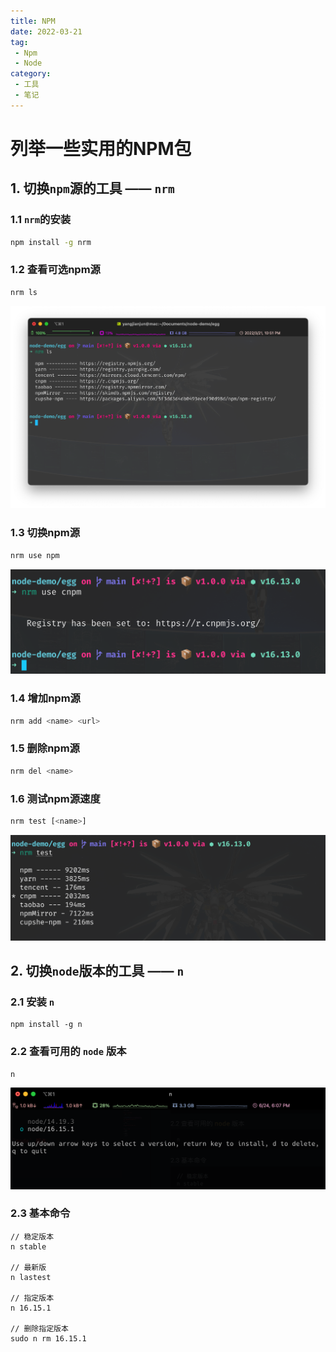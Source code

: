 ```yaml
---
title: NPM
date: 2022-03-21
tag:
 - Npm
 - Node
category:
 - 工具
 - 笔记
---
```

# 列举一些实用的NPM包

## 1. 切换`npm`源的工具 —— `nrm`

### 1.1 `nrm`的安装

```bash
npm install -g nrm
```

### 1.2 查看可选npm源

```bash
nrm ls
```

![可选的npm源](https://raw.githubusercontent.com/EugenioCode/picBed/main/20220321225239.png)

### 1.3 切换npm源

```bash
nrm use npm
```

![切换npm源](https://raw.githubusercontent.com/EugenioCode/picBed/main/20220321225525.png)

### 1.4 增加npm源

```bash
nrm add <name> <url>
```

### 1.5 删除npm源

```bash
nrm del <name>
```

### 1.6 测试npm源速度

```bash
nrm test [<name>]
```

![测试npm源速度](https://raw.githubusercontent.com/EugenioCode/picBed/main/20220321230122.png)

## 2. 切换`node`版本的工具 —— `n`

### 2.1 安装 `n`

```shell
npm install -g n
```
### 2.2 查看可用的 `node` 版本
```shell
n 
```
![](https://raw.githubusercontent.com/EugenioCode/picBed/main/20220624180809.png)
### 2.3 基本命令
```shell
// 稳定版本
n stable
 
// 最新版
n lastest
 
// 指定版本
n 16.15.1

// 删除指定版本
sudo n rm 16.15.1
```

